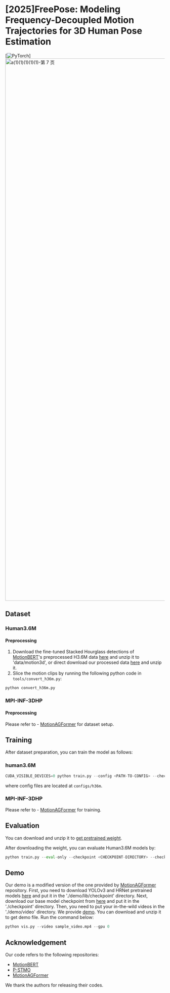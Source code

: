 # [2025]FreePose: Modeling Frequency-Decoupled Motion Trajectories for 3D Human Pose Estimation
[![PyTorch](https://img.shields.io/badge/-PyTorch-ff69b4?style=flat&logo=pytorch&logoColor=white)]
<img width="4849" height="1711" alt="a(1)(1)(1)(1)(1)-第 7 页" src="https://github.com/user-attachments/assets/af95594b-bd95-4fa6-88e9-0af5937fc15c" />

## Dataset

### Human3.6M

#### Preprocessing

1. Download the fine-tuned Stacked Hourglass detections of [MotionBERT](https://github.com/Walter0807/MotionBERT/blob/main/docs/pose3d.md)'s preprocessed H3.6M data [here](https://1drv.ms/u/s!AvAdh0LSjEOlgU7BuUZcyafu8kzc?e=vobkjZ) and unzip it to 'data/motion3d', or direct download our processed data [here](https://drive.google.com/file/d/1WWoVAae7YKKKZpa1goO_7YcwVFNR528S/view?usp=sharing) and unzip it.
2. Slice the motion clips by running the following python code in `tools/convert_h36m.py`:

```
python convert_h36m.py
```

### MPI-INF-3DHP

#### Preprocessing

Please refer to - [MotionAGFormer](https://github.com/taatiteam/motionagformer) for dataset setup.

## Training

After dataset preparation, you can train the model as follows:

### human3.6M

```python
CUDA_VISIBLE_DEVICES=0 python train.py --config <PATH-TO-CONFIG> --checkpoint <PATH-TO-CHECKPOINT>
```

where config files are located at `configs/h36m`.

### MPI-INF-3DHP

Please refer to - [MotionAGFormer](https://github.com/taatiteam/motionagformer) for training.

## Evaluation

You can download and unzip it to [get pretrained weight](https://drive.google.com/file/d/1yhXX7VbAjRubZrxd-Rryq3bwYL1b8ko8/view?usp=sharing).

After downloading the weight, you can evaluate Human3.6M models by:

```python
python train.py --eval-only --checkpoint <CHECKPOINT-DIRECTORY> --checkpoint-file <CHECKPOINT-FILE-NAME> --config <PATH-TO-CONFIG>
```

## Demo

Our demo is a modified version of the one provided by [MotionAGFormer](https://github.com/taatiteam/MotionAGFormer) repository. First, you need to download YOLOv3 and HRNet pretrained models [here](https://drive.google.com/drive/folders/1_ENAMOsPM7FXmdYRbkwbFHgzQq_B_NQA?usp=sharing) and put it in the './demo/lib/checkpoint' directory. Next, download our base model checkpoint from [here](https://drive.google.com/file/d/1yhXX7VbAjRubZrxd-Rryq3bwYL1b8ko8/view?usp=sharing) and put it in the './checkpoint' directory. Then, you need to put your in-the-wild videos in the './demo/video' directory. We provide [demo](https://drive.google.com/file/d/1hbK1HDz1nMTGYcczOC5r33Mk8nAtLZCr/view?usp=sharing). You can download and unzip it to get demo file. Run the command below:

```python
python vis.py --video sample_video.mp4 --gpu 0
```

## Acknowledgement

Our code refers to the following repositories:

- [MotionBERT](https://github.com/Walter0807/MotionBERT)
- [P-STMO](https://github.com/paTRICK-swk/P-STMO)
- [MotionAGFormer](https://github.com/taatiteam/MotionAGFormer)

We thank the authors for releasing their codes.
